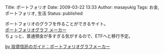 Title: ポートフォリオ
Date: 2009-03-22 13:33
Author: masayukig
Tags: お金, ポートフォリオ, 生活
Status: published

ポートフォリオのグラフを作ることができるサイト。  
[ポートフォリオグラフ
メーカー](http://guide.fund-no-umi.com/tools/pgraph.html)  
ちょっと、普通預金が多すぎる気がするので、ETFへと移行予定。

<div style="width:390px;">

[by
投資信託のガイド：ポートフォリオグラフメーカー](http://guide.fund-no-umi.com/tools/pgraph.html)

</div>

  

